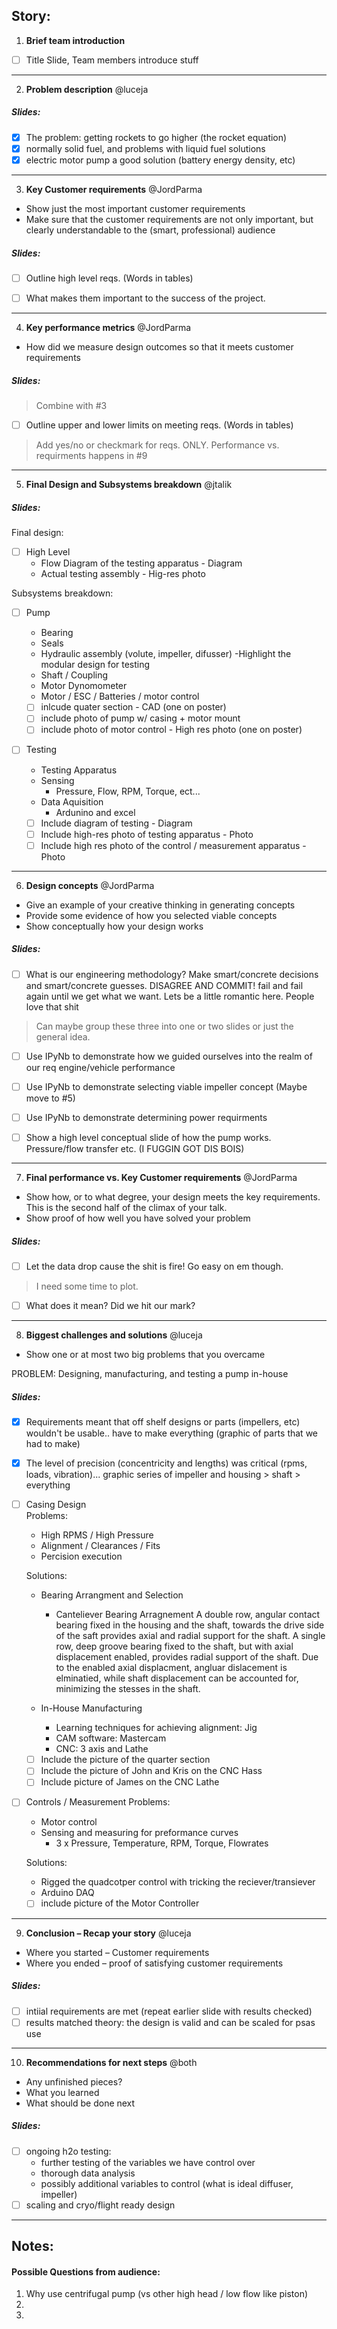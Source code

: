 ## Story: 

1. **Brief team introduction** 
- [ ] Title Slide, Team members introduce stuff

---

2. **Problem description** @luceja

##### Slides:

- [x] The problem: getting rockets to go higher (the rocket equation)
- [x] normally solid fuel, and problems with liquid fuel solutions
- [x] electric motor pump a good solution (battery energy density, etc)

---

3. **Key Customer requirements** @JordParma

- Show just the most important customer requirements
- Make sure that the customer requirements are not only important, but clearly understandable to the (smart, professional)   audience

##### Slides:

- [ ] Outline high level reqs. (Words in tables)
- [ ] What makes them important to the success of the project. 


---

4. **Key performance metrics** @JordParma

- How did we measure design outcomes so that it meets customer requirements

##### Slides:

> Combine with #3

- [ ] Outline upper and lower limits on meeting reqs. (Words in tables)

> Add yes/no or checkmark for reqs. ONLY. Performance vs. requirments happens in #9

---
5. **Final Design and Subsystems breakdown** @jtalik

##### Slides:

Final design:
- [ ] High Level
	-  Flow Diagram of the testing apparatus - Diagram 
	-  Actual testing assembly - Hig-res photo

Subsystems breakdown:
- [ ] Pump 
	- Bearing
	- Seals 
	- Hydraulic assembly (volute, impeller, difusser)
		-Highlight the modular design for testing
	- Shaft / Coupling
	- Motor Dynomometer
	- Motor / ESC / Batteries / motor control 

	- [ ] inlcude quater section - CAD (one on poster)
	- [ ] include photo of pump w/ casing + motor mount
	- [ ] include photo of motor control - High res photo (one on poster)

- [ ] Testing
	- Testing Apparatus
	- Sensing 
		- Pressure, Flow, RPM, Torque, ect... 
	- Data Aquisition 
		- Ardunino and excel 

	- [ ] Include diagram of testing -  Diagram
	- [ ] Include high-res photo of testing apparatus - Photo
	- [ ] Include high res photo of the control / measurement apparatus - Photo 
---

6. **Design concepts** @JordParma

- Give an example of your creative thinking in generating concepts
- Provide some evidence of how you selected viable concepts
- Show conceptually how your design works

##### Slides:

- [ ] What is our engineering methodology? Make smart/concrete decisions and smart/concrete guesses. DISAGREE AND COMMIT!
      fail and fail again until we get what we want. Lets be a little romantic here. People love that shit

> Can maybe group these three into one or two slides or just the general idea.

- [ ] Use IPyNb to demonstrate how we guided ourselves into the realm of our req engine/vehicle performance
- [ ] Use IPyNb to demonstrate selecting viable impeller concept (Maybe move to #5)
- [ ] Use IPyNb to demonstrate determining power requirments

- [ ] Show a high level conceptual slide of how the pump works. Pressure/flow transfer etc. (I FUGGIN GOT DIS BOIS)
 
---

7. **Final performance vs. Key Customer requirements** @JordParma

- Show how, or to what degree, your design meets the key requirements. This is the second half of the climax of your talk.
- Show proof of how well you have solved your problem

##### Slides:

- [ ] Let the data drop cause the shit is fire! Go easy on em though. 

> I need some time to plot.

- [ ] What does it mean? Did we hit our mark?

---
8. **Biggest challenges and solutions** @luceja
- Show one or at most two big problems that you overcame

PROBLEM: Designing, manufacturing, and testing a pump in-house

##### Slides:

- [x] Requirements meant that off shelf designs or parts (impellers, etc) wouldn't be usable.. have to make everything (graphic of parts that we had to make)
- [x] The level of precision (concentricity and lengths) was critical (rpms, loads, vibration)... graphic series of impeller and housing > shaft > everything
- [ ] Casing Design  
	Problems: 
	- High RPMS / High Pressure
	- Alignment / Clearances / Fits 
	- Percision execution

	Solutions: 
	- Bearing Arrangment and Selection
		- Canteliever Bearing Arragnement 
		A double row, angular contact bearing fixed  in the housing and the shaft, towards the drive side of the saft provides axial and radial support for the shaft. 
		A single row, deep groove bearing fixed to the shaft, but with axial displacement enabled, provides radial support of the shaft. Due to the enabled axial displacment, angluar dislacement is elminatied, while shaft displacement can be accounted for, minimizing the stesses in the shaft. 

	- In-House Manufacturing 
		- Learning techniques for achieving alignment: Jig 
		- CAM software: Mastercam
		- CNC: 3 axis and Lathe
		
	- [ ] Include the picture of the quarter section
	- [ ] Include the picture of John and Kris on the CNC Hass
	- [ ] Include picture of James on the CNC Lathe 
			
- [ ] Controls / Measurement
	Problems:
	- Motor control 
	- Sensing and measuring for preformance curves
		- 3 x Pressure, Temperature, RPM, Torque, Flowrates
		
	Solutions:
	- Rigged the quadcotper control with tricking the reciever/transiever
	- Arduino DAQ

	- [ ] include picture of the Motor Controller 
	
---

9. **Conclusion – Recap your story** @luceja

- Where you started – Customer requirements
- Where you ended – proof of satisfying customer requirements

##### Slides:

- [ ] intiial requirements are met (repeat earlier slide with results checked)
- [ ] results matched theory: the design is valid and can be scaled for psas use

---

10. **Recommendations for next steps** @both

- Any unfinished pieces?
- What you learned
- What should be done next

##### Slides:

- [ ] ongoing h2o testing: 
	- further testing of the variables we have control over
	- thorough data analysis
	- possibly additional variables to control (what is ideal diffuser, impeller)
- [ ] scaling and cryo/flight ready design

---


## Notes:

#### Possible Questions from audience:

1. Why use centrifugal pump (vs other high head / low flow like piston)
2. 
3. 


